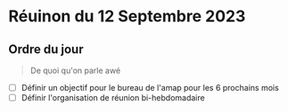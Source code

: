# Réuinon du 12 Septembre 2023

## Ordre du jour

> De quoi qu'on parle awé

- [ ] Définir un objectif pour le bureau de l'amap pour les 6 prochains mois
- [ ] Définir l'organisation de réunion bi-hebdomadaire